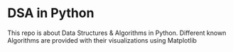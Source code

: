 # DSA in Python
 This repo is about Data Structures & Algorithms in Python. Different known Algorithms are provided with their visualizations using Matplotlib
